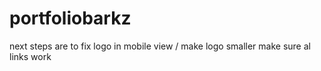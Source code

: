 # portfoliobarkz

next steps are to fix logo in mobile view / make logo smaller
make sure al links work